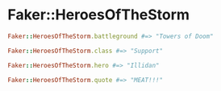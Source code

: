 # Faker::HeroesOfTheStorm

```ruby
Faker::HeroesOfTheStorm.battleground #=> "Towers of Doom"

Faker::HeroesOfTheStorm.class #=> "Support"

Faker::HeroesOfTheStorm.hero #=> "Illidan"

Faker::HeroesOfTheStorm.quote #=> "MEAT!!!"
```
